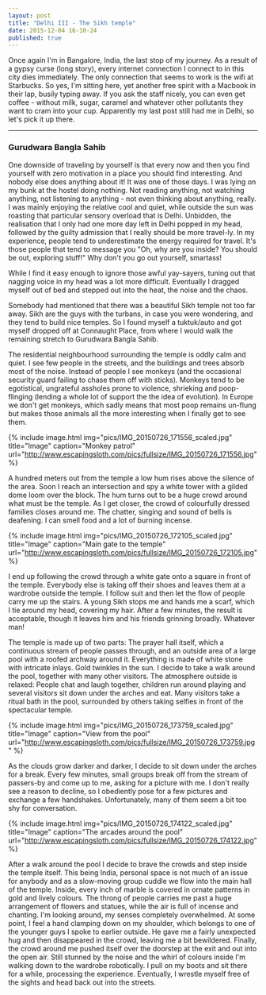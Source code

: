```yaml
---
layout: post
title: "Delhi III - The Sikh temple"
date: 2015-12-04 16-10-24
published: true
---
```


Once again I'm in Bangalore, India, the last stop of my journey. As a result of a gypsy curse (long story), every internet connection I connect to in this city dies immediately. The only connection that seems to work is the wifi at Starbucks. So yes, I'm sitting here, yet another free spirit with a Macbook in their lap, busily typing away. If you ask the staff nicely, you can even get coffee  - without milk, sugar, caramel and whatever other pollutants they want to cram into your cup. Apparently my last post still had me in Delhi, so let's pick it up there.

----

###  Gurudwara Bangla Sahib

One downside of traveling by yourself is that every now and then you find yourself with zero motivation in a place you should find interesting. And nobody else does anything about it! It was one of those days. I was lying on my bunk at the hostel doing nothing. Not reading anything, not watching anything, not listening to anything - not even thinking about anything, really. I was mainly enjoying the relative cool and quiet, while outside the sun was roasting that particular sensory overload that is Delhi. Unbidden, the realisation that I only had one more day left in Delhi popped in my head, followed by the guilty admission that I really should be more travel-ly. In my experience, people tend to underestimate the energy required for travel. It's those people that tend to message you "Oh, why are you inside? You should be out, exploring stuff!" Why don't you go out yourself, smartass!

While I find it easy enough to ignore those awful yay-sayers, tuning out that nagging voice in my head was a lot more difficult. Eventually I dragged myself out of bed and stepped out into the heat, the noise and the chaos. 

Somebody had mentioned that there was a beautiful Sikh temple not too far away. Sikh are the guys with the turbans, in case you were wondering, and they tend to build nice temples. So I found myself a tuktuk/auto and got myself dropped off at Connaught Place, from where I would walk the remaining stretch to Gurudwara Bangla Sahib.

The residential neighbourhood surrounding the temple is oddly calm and quiet. I see few people in the streets, and the buildings and trees absorb most of the noise. Instead of people I see monkeys (and the occasional security guard failing to chase them off with sticks). Monkeys tend to be egotistical, ungrateful assholes prone to violence, shrieking and poop-flinging (lending a whole lot of support the the idea of evolution). In Europe we don't get monkeys, which sadly means that most poop remains un-flung but makes those animals all the more interesting when I finally get to see them.

{% include image.html img="pics/IMG_20150726_171556_scaled.jpg" title="Image" caption="Monkey patrol" url="http://www.escapingsloth.com/pics/fullsize/IMG_20150726_171556.jpg" %}

A hundred meters out from the temple a low hum rises above the silence of the area. Soon I reach an intersection and spy a white tower with a gilded dome  loom over the block. The hum turns out to be a huge crowd around what must be the temple. As I get closer, the crowd of colourfully dressed families closes around me. The chatter, singing and sound of bells is deafening. I can smell food and a lot of burning incense. 

{% include image.html img="pics/IMG_20150726_172105_scaled.jpg" title="Image" caption="Main gate to the temple" url="http://www.escapingsloth.com/pics/fullsize/IMG_20150726_172105.jpg" %}

I end up following the crowd through a white gate onto a square in front of the temple. Everybody else is taking off their shoes and leaves them at a wardrobe outside the temple. I follow suit and then let the flow of people carry me up the stairs. A young Sikh stops me and hands me a scarf, which I tie around my head, covering my hair. After a few minutes, the result is acceptable, though it leaves him and his friends grinning broadly. Whatever man!

The temple is made up of two parts: The prayer hall itself, which a continuous stream of people passes through, and an outside area of a large pool with a roofed archway around it. Everything is made of white stone with intricate inlays. Gold twinkles in the sun. I decide to take a walk around the pool, together with many other visitors. The atmosphere outside is relaxed: People chat and laugh together, children run around playing and several visitors sit down under the arches and eat. Many visitors take a ritual bath in the pool, surrounded by others taking selfies in front of the spectacular temple.

{% include image.html img="pics/IMG_20150726_173759_scaled.jpg" title="Image" caption="View from the pool" url="http://www.escapingsloth.com/pics/fullsize/IMG_20150726_173759.jpg" %}

As the clouds grow darker and darker, I decide to sit down under the arches for a break. Every few minutes, small groups break off from the stream of passers-by and come up to me, asking for a picture with me. I don't really see a reason to decline, so I obediently pose for a few pictures and exchange a few handshakes. Unfortunately, many of them seem a bit too shy for conversation. 

{% include image.html img="pics/IMG_20150726_174122_scaled.jpg" title="Image" caption="The arcades around the pool" url="http://www.escapingsloth.com/pics/fullsize/IMG_20150726_174122.jpg" %}

After a walk around the pool I decide to brave the crowds and step inside the temple itself. This being India, personal space is not much of  an issue for anybody and as a slow-moving group cuddle we flow into the main hall of the temple. Inside, every inch of marble is covered in ornate patterns in gold and lively colours. The throng of people carries me past a huge arrangement of flowers and statues, while the air is full of incense and chanting. I'm looking around, my senses  completely overwhelmed. At some point, I feel a hand clamping down on my shoulder, which belongs to one of the younger guys I spoke to earlier outside. He gave me a fairly unexpected hug and then disappeared in the crowd, leaving me a bit bewildered. Finally, the crowd around me pushed itself over the doorstep at the exit and out into the open air. Still stunned by the noise and the whirl of colours inside I'm walking down to the wardrobe robotically. I pull on my boots and sit there for a while, processing the experience. Eventually, I wrestle myself free of the sights and head back out into the streets.


